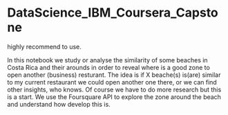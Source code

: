 # DataScience_IBM_Coursera_Capstone
highly recommend to use. 

In this notebook we study or analyse the similarity of some beaches in Costa Rica and their arounds in order to reveal where is a good zone to open another (business) resturant. 
The idea is if X beache(s) is(are) similar to my current restaurant we could open another one there, or we can find other insights, who knows. Of course we have to do more research but this is a start. 
We use the Foursquare API to explore the zone around the beach and understand how develop this is. 
